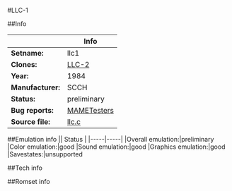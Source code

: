 #LLC-1

##Info

||Info|
|-----|-----|
|**Setname:**|llc1
|**Clones:**|[LLC-2](llc2.md)
|**Year:**|1984
|**Manufacturer:**|SCCH
|**Status:**|preliminary
|**Bug reports:**|[MAMETesters](http://mametesters.org/view_all_set.php?type=1&temporary=y&search=llc.c)
|**Source file:**|[llc.c](https://github.com/mamedev/mame/blob/master/src/mess/drivers/llc.c)

##Emulation info
|| Status |
|-----|-----|
|Overall emulation:|preliminary
|Color emulation:|good
|Sound emulation:|good
|Graphics emulation:|good
|Savestates:|unsupported

##Tech info

##Romset info

<!--- START OF EDITED COMMENT DO NOT TOUCH TEXT ABOVE-->
